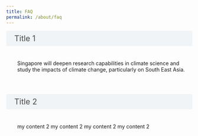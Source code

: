 ```yaml
---
title: FAQ
permalink: /about/faq
---
```

<style>

input {
	display: none;
}
label {
	display: block;
	padding: 8px 22px;
	margin: 0 0 5px 0;
	cursor: pointor;
	background: #F0F4F6;
	border-radius: 3px;
	color: #484848;
	transition: ease .5s;
	font-size: 1.5em;
    	position: relative; /* ADDING THIS IS REQUIRED */
}


label:hover {
	background: #4a96b0;
	color: #FFF;
}

.accordion-content {
	/* background: #E2E5F6; */
	padding: 10px 0px 30px 30px;
	/* border: 1px solid #484848; */
	margin: 0 0 1px 0;
	border-radius: 3px;
}

label::after {
    accordion-content: 'sgds-icon sgds-icon-plus is-size-4 bp-accordion-button'; 
    font-size: 22px;
    font-weight: bold;
    position: absolute;
    right: 10px;
    top: 2px;
}

input:checked + label::after {
    accordion-content: '-';
    right: 14px;
    top: 3px;
}

input + label + .accordion-content {
	display: none;
}

input:checked + label + .accordion-content {
	display: none;
}

input:checked + label + .accordion-content {
	display: block;
}

</style>
<!-- End of accordion -->


<body>

<input type="checkbox" id="title1"  /><label for="title1">Title 1</label>
<div class="accordion-content">
	<p>Singapore will deepen research capabilities in climate science and study the impacts of climate change, particularly on South East Asia.</p>
	
</div>

<input type="checkbox" id="title2"  /><label for="title2">Title 2</label>
<div class="accordion-content">
	<p>my content 2 my content 2 my content 2 my content 2</p>
</div>

</body>
